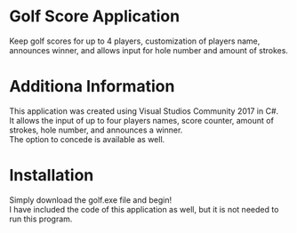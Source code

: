 # Golf Score Application
Keep golf scores for up to 4 players, customization of players name, announces winner, and allows input for hole number and amount of strokes.<br />

# Additiona Information
This application was created using Visual Studios Community 2017 in C#. <br />
It allows the input of up to four players names, score counter, amount of strokes, hole number, and announces a winner. <br />
The option to concede is available as well. <br />

# Installation
Simply download the golf.exe file and begin! <br />
I have included the code of this application as well, but it is not needed to run this program.<br />
